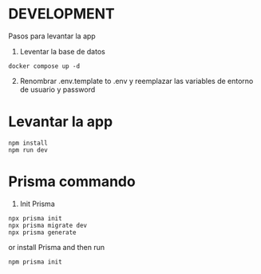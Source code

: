 # DEVELOPMENT

Pasos para levantar la app

1. Leventar la base de datos

```
docker compose up -d
```

2. Renombrar .env.template to .env y reemplazar las variables de entorno de usuario y password

# Levantar la app

```
npm install
npm run dev
```

# Prisma commando

1. Init Prisma

```
npx prisma init
npx prisma migrate dev
npx prisma generate
```

or install Prisma and then run

```
npm prisma init
```
